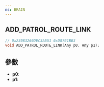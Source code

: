 ```yaml
---
ns: BRAIN
---
```

## ADD_PATROL_ROUTE_LINK

```c
// 0x23083260DEC3A551 0xD8761BB3
void ADD_PATROL_ROUTE_LINK(Any p0, Any p1);
```


## 參數
* **p0**: 
* **p1**: 

